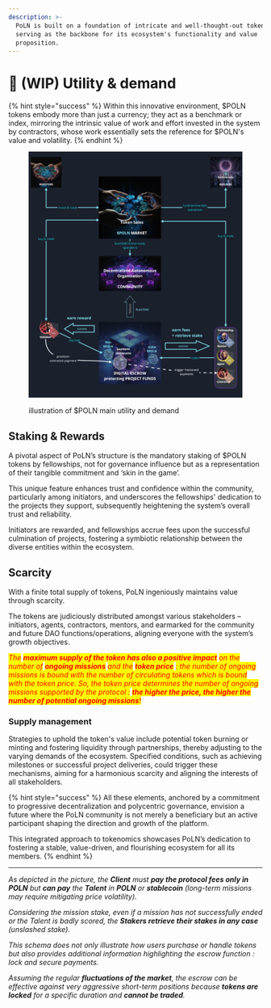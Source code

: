 ```yaml
---
description: >-
  PoLN is built on a foundation of intricate and well-thought-out tokenomics,
  serving as the backbone for its ecosystem's functionality and value
  proposition.
---
```


# 🚧 (WIP) Utility & demand

{% hint style="success" %}
Within this innovative environment, $POLN tokens embody more than just a currency; they act as a benchmark or index, mirroring the intrinsic value of work and effort invested in the system by contractors, whose work essentially sets the reference for $POLN's value and volatility.
{% endhint %}

<figure><img src="../../.gitbook/assets/utility_and_demand (1).jpg" alt=""><figcaption><p>illustration of $POLN main utility and demand</p></figcaption></figure>

## Staking & Rewards

A pivotal aspect of PoLN’s structure is the mandatory staking of $POLN tokens by fellowships, not for governance influence but as a representation of their tangible commitment and ‘skin in the game’.&#x20;

This unique feature enhances trust and confidence within the community, particularly among initiators, and underscores the fellowships' dedication to the projects they support, subsequently heightening the system’s overall trust and reliability.

Initiators are rewarded, and fellowships accrue fees upon the successful culmination of projects, fostering a symbiotic relationship between the diverse entities within the ecosystem.

## Scarcity

With a finite total supply of tokens, PoLN ingeniously maintains value through scarcity.&#x20;

The tokens are judiciously distributed amongst various stakeholders – initiators, agents, contractors, mentors, and earmarked for the community and future DAO functions/operations, aligning everyone with the system’s growth objectives.&#x20;

_<mark style="color:red;">The</mark> <mark style="color:red;"></mark><mark style="color:red;">**maximum supply of the token has also a positive impact**</mark> <mark style="color:red;"></mark><mark style="color:red;">on the number of</mark> <mark style="color:red;"></mark><mark style="color:red;">**ongoing missions**</mark> <mark style="color:red;"></mark><mark style="color:red;">and the</mark> <mark style="color:red;"></mark><mark style="color:red;">**token price**</mark> <mark style="color:red;"></mark><mark style="color:red;">: the number of ongoing missions is bound with the number of circulating tokens which is bound with the token price. So, the token price determines the number of ongoing missions supported by the protocol :</mark> <mark style="color:red;"></mark><mark style="color:red;">**the higher the price, the higher the number of potential ongoing missions**</mark><mark style="color:red;">!</mark>_

### Supply management

Strategies to uphold the token's value include potential token burning or minting and fostering liquidity through partnerships, thereby adjusting to the varying demands of the ecosystem. Specified conditions, such as achieving milestones or successful project deliveries, could trigger these mechanisms, aiming for a harmonious scarcity and aligning the interests of all stakeholders.

{% hint style="success" %}
All these elements, anchored by a commitment to progressive decentralization and polycentric governance, envision a future where the PoLN community is not merely a beneficiary but an active participant shaping the direction and growth of the platform.&#x20;

This integrated approach to tokenomics showcases PoLN’s dedication to fostering a stable, value-driven, and flourishing ecosystem for all its members.
{% endhint %}

***

_As depicted in the picture, the **Client** must **pay the protocol fees only in POLN** but **can pay** the **Talent** in **POLN** or **stablecoin** (long-term missions may require mitigating price volatility)._

_Considering the mission stake, even if a mission has not successfully ended or the Talent is badly scored, the **Stakers retrieve their stakes in any case** (unslashed stake)._

_This schema does not only illustrate how users purchase or handle tokens but also provides additional information highlighting the escrow function : lock and secure payments._

_Assuming the regular **fluctuations of the market**, the escrow can be effective against very aggressive short-term positions because **tokens are locked** for a specific duration and **cannot be traded**._
